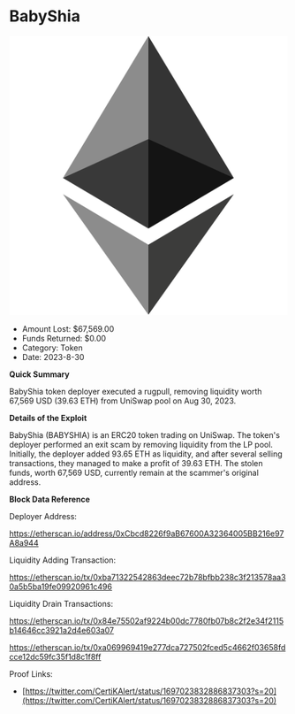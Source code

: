 # BabyShia
![BabyShia](/rektimages/BabyShia-Rugpull.png)
- Amount Lost: $67,569.00
- Funds Returned: $0.00
- Category: Token
- Date: 2023-8-30

**Quick Summary**

BabyShia token deployer executed a rugpull, removing liquidity worth 67,569 USD (39.63 ETH) from UniSwap pool on Aug 30, 2023.

  


 **Details of the Exploit**

BabyShia (BABYSHIA) is an ERC20 token trading on UniSwap. The token's deployer performed an exit scam by removing liquidity from the LP pool. Initially, the deployer added 93.65 ETH as liquidity, and after several selling transactions, they managed to make a profit of 39.63 ETH. The stolen funds, worth 67,569 USD, currently remain at the scammer's original address.

  


 **Block Data Reference**

Deployer Address:

https://etherscan.io/address/0xCbcd8226f9aB67600A32364005BB216e97A8a944

  


Liquidity Adding Transaction:

https://etherscan.io/tx/0xba71322542863deec72b78bfbb238c3f213578aa30a5b5ba19fe09920961c496

  


Liquidity Drain Transactions:

https://etherscan.io/tx/0x84e75502af9224b00dc7780fb07b8c2f2e34f2115b14646cc3921a2d4e603a07

https://etherscan.io/tx/0xa069969419e277dca727502fced5c4662f03658fdcce12dc59fc35f1d8c1f8ff


Proof Links:
- [https://twitter.com/CertiKAlert/status/1697023832886837303?s=20](https://twitter.com/CertiKAlert/status/1697023832886837303?s=20)



